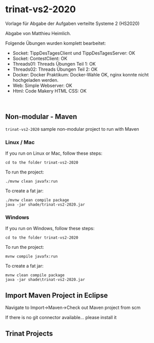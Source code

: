# trinat-vs2-2020

Vorlage für Abgabe der Aufgaben verteilte Systeme 2 (HS2020)

Abgabe von Matthieu Heimlich.

Folgende Übungen wurden komplett bearbeitet:

- Socket: TippDesTagesClient und TippDesTagesServer: OK
- Socket: ContestClient: OK
- Threads01: Threads Übungen Teil 1: OK
- Threads02: Threads Übungen Teil 2: OK
- Docker: Docker Praktikum: Docker-Wahle OK, nginx konnte nicht hochgeladen werden.
- Web: Simple Webserver: OK
- Html: Code Makery HTML CSS: OK

<br>


## Non-modular - Maven

`trinat-vs2-2020` sample non-modular project to run with Maven

### Linux / Mac

If you run on Linux or Mac, follow these steps:

    cd to the folder trinat-vs2-2020

To run the project:

    ./mvnw clean javafx:run

To create a fat jar:

    ./mvnw clean compile package
    java -jar shade/trinat-vs2-2020.jar


### Windows

If you run on Windows, follow these steps:

    cd to the folder trinat-vs2-2020

To run the project:

    mvnw compile javafx:run

To create a fat jar:

    mvnw clean compile package
    java -jar shade\trinat-vs2-2020.jar


## Import Maven Project in Eclipse

Navigate to Import->Maven->Check out Maven project from scm

If there is no git connector available... please install it


## Trinat Projects
